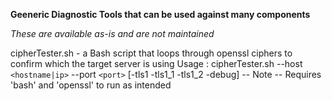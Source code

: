 **Geeneric Diagnostic Tools that can be used against many components**

*These are available as-is and are not maintained*

cipherTester.sh - a Bash script that loops through openssl ciphers to confirm which the target server is using
Usage : cipherTester.sh --host `<hostname|ip>` --port `<port>` [-tls1 -tls1_1 -tls1_2 -debug]
 -- Note --
 Requires 'bash' and 'openssl' to run as intended
